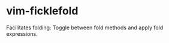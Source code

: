 vim-ficklefold
==============

Facilitates folding: Toggle between fold methods and apply fold expressions.
